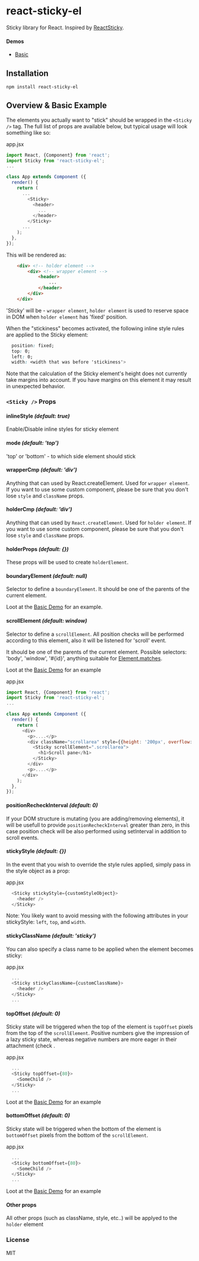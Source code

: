 react-sticky-el
============
Sticky library for React. Inspired by [ReactSticky](https://github.com/captivationsoftware/react-sticky/).

#### Demos
  - [Basic](http://rawgit.com/gm0t/react-sticky-el/master/dist/examples/index.html)

## Installation
```sh
npm install react-sticky-el
```

## Overview & Basic Example

The elements you actually want to "stick" should be wrapped in the `<Sticky />` tag. The full list of props are available below, but typical usage will look something like so:

app.jsx
```js
import React, {Component} from 'react';
import Sticky from 'react-sticky-el';
...

class App extends Component ({
  render() {
    return (
      ...
        <Sticky>
          <header>
            ...
          </header>
        </Sticky>
      ...
    );
  },
});

```

This will be rendered as:

```html
    <div> <!-- holder element -->
        <div> <!-- wrapper element -->
            <header>
                ...
            </header>
        </div>
    </div>
```

'Sticky' will be - `wrapper element`, `holder element` is used to reserve space in DOM when `holder element` has 'fixed' position.

When the "stickiness" becomes activated, the following inline style rules are applied to the Sticky element:

```css
  position: fixed;
  top: 0;
  left: 0;
  width: <width that was before 'stickiness'>
```

Note that the calculation of the Sticky element's height does not currently take margins into account. If you have margins on this element it may result in unexpected behavior.

### `<Sticky />` Props

#### inlineStyle _(default: true)_

Enable/Disable inline styles for sticky element

#### mode _(default: 'top')_

'top' or 'bottom' - to which side element should stick

#### wrapperCmp _(default: 'div')_

Anything that can used by React.createElement. Used for `wrapper element`.
If you want to use some custom component, please be sure that you don't lose `style` and `className` props.

#### holderCmp _(default: 'div')_

Anything that can used by `React.createElement`. Used for `holder element`.
If you want to use some custom component, please be sure that you don't lose `style` and `className` props.

#### holderProps _(default: {})_

These props will be used to create `holderElement`.

#### boundaryElement _(default: null)_

Selector to define a `boundaryElement`. 
It should be one of the parents of the current element.

Loot at the [Basic Demo](http://rawgit.com/gm0t/react-sticky-el/master/dist/examples/index.html) for an example.

#### scrollElement _(default: window)_

Selector to define a `scrollElement`. All position checks will be performed according to this element, also it will be listened for 'scroll' event.

It should be one of the parents of the current element.
Possible selectors: 'body', 'window', '#{id}', anything suitable for [Element.matches](https://developer.mozilla.org/ru/docs/Web/API/Element/matches).

Loot at the [Basic Demo](http://rawgit.com/gm0t/react-sticky-el/master/dist/examples/index.html) for an example

app.jsx
```js
import React, {Component} from 'react';
import Sticky from 'react-sticky-el';
...

class App extends Component ({
  render() {
    return (
      <div>
        <p>....</p>  
        <div className="scrollarea" style={{height: '200px', overflow: 'scroll'}}>
          <Sticky scrollElement=".scrollarea">
            <h1>Scroll pane</h1>
          </Sticky>
        </div>
        <p>....</p>
      </div>
    );
  },
});

```

#### positionRecheckInterval _(default: 0)_

If your DOM structure is mutating (you are adding/removing elements), it will be usefull to provide `positionRecheckInterval` greater than zero, in this case position check will be also performed using setInterval in addition to scroll events.

#### stickyStyle _(default: {})_
In the event that you wish to override the style rules applied, simply pass in the style object as a prop:

app.jsx
```js
  <Sticky stickyStyle={customStyleObject}>
    <header />
  </Sticky>
```

Note: You likely want to avoid messing with the following attributes in your stickyStyle: `left`, `top`, and `width`.

#### stickyClassName _(default: 'sticky')_
You can also specify a class name to be applied when the element becomes sticky:

app.jsx
```js
  ...
  <Sticky stickyClassName={customClassName}>
    <header />
  </Sticky>
  ...
```

#### topOffset _(default: 0)_
Sticky state will be triggered when the top of the element is `topOffset` pixels from the top of the `scrollElement`. Positive numbers give the impression of a lazy sticky state, whereas negative numbers are more eager in their attachment (check .

app.jsx
```js
  ...
  <Sticky topOffset={80}>
    <SomeChild />
  </Sticky>
  ...
```

Loot at the [Basic Demo](http://rawgit.com/gm0t/react-sticky-el/master/dist/examples/index.html) for an example

#### bottomOffset _(default: 0)_
Sticky state will be triggered when the bottom of the element is `bottomOffset` pixels from the bottom of the `scrollElement`.

app.jsx
```js
  ...
  <Sticky bottomOffset={80}>
    <SomeChild />
  </Sticky>
  ...
```
Loot at the [Basic Demo](http://rawgit.com/gm0t/react-sticky-el/master/dist/examples/index.html) for an example

#### Other props
All other props (such as className, style, etc..) will be applyed to the `holder` element


### License
MIT